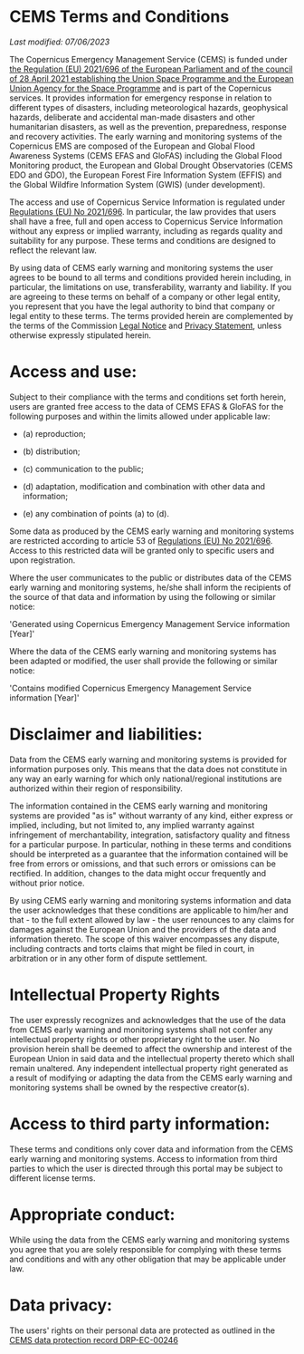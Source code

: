 # CEMS Terms and Conditions

*Last modified: 07/06/2023*

The Copernicus Emergency Management Service (CEMS) is funded under [the Regulation (EU) 2021/696 of the European Parliament and of the council of 28 April 2021 establishing the Union Space Programme and the European Union Agency for the Space Programme](https://eur-lex.europa.eu/legal-content/EN/TXT/?uri=uriserv%3AOJ.L_.2021.170.01.0069.01.ENG) and is part of the Copernicus services. It provides information for emergency response in relation to different types of disasters, including meteorological hazards, geophysical hazards, deliberate and accidental man-made disasters and other humanitarian disasters, as well as the prevention, preparedness, response and recovery activities. The early warning and monitoring systems of the Copernicus EMS are composed of the European and Global Flood Awareness Systems (CEMS EFAS and GloFAS) including the Global Flood Monitoring product, the European and Global Drought Observatories (CEMS EDO and GDO), the European Forest Fire Information System (EFFIS) and the Global Wildfire Information System (GWIS) (under development). 

The access and use of Copernicus Service Information is regulated under [Regulations (EU) No 2021/696](https://eur-lex.europa.eu/legal-content/EN/TXT/?uri=uriserv%3AOJ.L_.2021.170.01.0069.01.ENG). In particular, the law provides that users shall have a free, full and open access to Copernicus Service Information without any express or implied warranty, including as regards quality and suitability for any purpose. These terms and conditions are designed to reflect the relevant law. 

By using data of CEMS early warning and monitoring systems the user agrees to be bound to all terms and conditions provided herein including, in particular, the limitations on use, transferability, warranty and liability. If you are agreeing to these terms on behalf of a company or other legal entity, you represent that you have the legal authority to bind that company or legal entity to these terms. The terms provided herein are complemented by the terms of the Commission [Legal Notice](https://commission.europa.eu/legal-notice_en) and [Privacy Statement](https://commission.europa.eu/privacy-policy-websites-managed-european-commission_en), unless otherwise expressly stipulated herein.


# Access and use:
Subject to their compliance with the terms and conditions set forth herein, users are granted free access to the data of CEMS EFAS & GloFAS for the following purposes and within the limits allowed under applicable law: 

* (a) reproduction; 

* (b) distribution; 

* (c) communication to the public; 

* (d) adaptation, modification and combination with other data and information; 

* (e) any combination of points (a) to (d). 

Some data as produced by the CEMS early warning and monitoring systems are restricted according to article 53 of [Regulations (EU) No 2021/696](https://eur-lex.europa.eu/legal-content/EN/TXT/?uri=uriserv%3AOJ.L_.2021.170.01.0069.01.ENG). Access to this restricted data will be granted only to specific users and upon registration.   

Where the user communicates to the public or distributes data of the CEMS early warning and monitoring systems, he/she shall inform the recipients of the source of that data and information by using the following or similar notice: 

'Generated using Copernicus Emergency Management Service information [Year]'     

Where the data of the CEMS early warning and monitoring systems has been adapted or modified, the user shall provide the following or similar notice: 

'Contains modified Copernicus Emergency Management Service information [Year]' 

# Disclaimer and liabilities:
Data from the CEMS early warning and monitoring systems is provided for information purposes only. This means that the data does not constitute in any way an early warning for which only national/regional institutions are authorized within their region of responsibility. 

The information contained in the CEMS early warning and monitoring systems are provided "as is" without warranty of any kind, either express or implied, including, but not limited to, any implied warranty against infringement of merchantability, integration, satisfactory quality and fitness for a particular purpose. In particular, nothing in these terms and conditions should be interpreted as a guarantee that the information contained will be free from errors or omissions, and that such errors or omissions can be rectified. In addition, changes to the data might occur frequently and without prior notice. 

By using CEMS early warning and monitoring systems information and data the user acknowledges that these conditions are applicable to him/her and that - to the full extent allowed by law - the user renounces to any claims for damages against the European Union and the providers of the data and information thereto. The scope of this waiver encompasses any dispute, including contracts and torts claims that might be filed in court, in arbitration or in any other form of dispute settlement. 

# Intellectual Property Rights
The user expressly recognizes and acknowledges that the use of the data from CEMS early warning and monitoring systems shall not confer any intellectual property rights or other proprietary right to the user. No provision herein shall be deemed to affect the ownership and interest of the European Union in said data and the intellectual property thereto which shall remain unaltered. Any independent intellectual property right generated as a result of modifying or adapting the data from the CEMS early warning and monitoring systems shall be owned by the respective creator(s).

# Access to third party information: 
These terms and conditions only cover data and information from the CEMS early warning and monitoring systems. Access to information from third parties to which the user is directed through this portal may be subject to different license terms. 

# Appropriate conduct: 
While using the data from the CEMS early warning and monitoring systems you agree that you are solely responsible for complying with these terms and conditions and with any other obligation that may be applicable under law. 

# Data privacy: 
The users' rights on their personal data are protected as outlined in the [CEMS data protection record DRP-EC-00246](https://european-flood.emergency.copernicus.eu/sites/default/files/documents/20230508_Privacy_Statement_Copernicus_rev_acceptedv2.pdf)